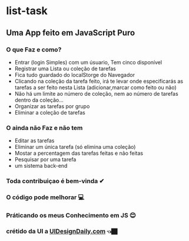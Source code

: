 # list-task
 ## Uma App feito em JavaScript Puro
 
 ### O que Faz e como?
 * Entrar (login Simples) com um úsuario, Tem cinco disponível
 * Registrar uma Lista ou coleção de tarefas
 * Fica tudo guardado do localStorge do Navegador
 * Clicando na coleção da tarefa feito, irá te levar onde especificarás as tarefas a ser feito nesta Lista (adicionar,marcar como feito ou não)
 * Não há um limite ao número de coleção, nem ao número de tarefas dentro da coleção...   
* Organizar as tarefas por grupo
* Eliminar a coleção de tarefas

### O ainda não Faz e não tem
* Editar as tarefas
* Eliminar um única tarefa (só elimina uma coleção)
* Mostar a percentagem das tarefas feitas e não feitas
* Pesquisar por uma tarefa
* um sistema back-end

### Toda contribuiçao é bem-vinda ✔
### O código pode melhorar 💻
### Práticando os meus Conhecimento em JS 😊
### crétido da UI a [UIDesignDaily.com](https://www.uidesigndaily.com/posts/sketch-task-list-app-mobile-day-816) 👈🏿
